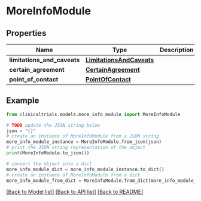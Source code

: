# MoreInfoModule


## Properties

Name | Type | Description | Notes
------------ | ------------- | ------------- | -------------
**limitations_and_caveats** | [**LimitationsAndCaveats**](LimitationsAndCaveats.md) |  | [optional] 
**certain_agreement** | [**CertainAgreement**](CertainAgreement.md) |  | [optional] 
**point_of_contact** | [**PointOfContact**](PointOfContact.md) |  | [optional] 

## Example

```python
from clinicaltrials.models.more_info_module import MoreInfoModule

# TODO update the JSON string below
json = "{}"
# create an instance of MoreInfoModule from a JSON string
more_info_module_instance = MoreInfoModule.from_json(json)
# print the JSON string representation of the object
print(MoreInfoModule.to_json())

# convert the object into a dict
more_info_module_dict = more_info_module_instance.to_dict()
# create an instance of MoreInfoModule from a dict
more_info_module_from_dict = MoreInfoModule.from_dict(more_info_module_dict)
```
[[Back to Model list]](../README.md#documentation-for-models) [[Back to API list]](../README.md#documentation-for-api-endpoints) [[Back to README]](../README.md)


